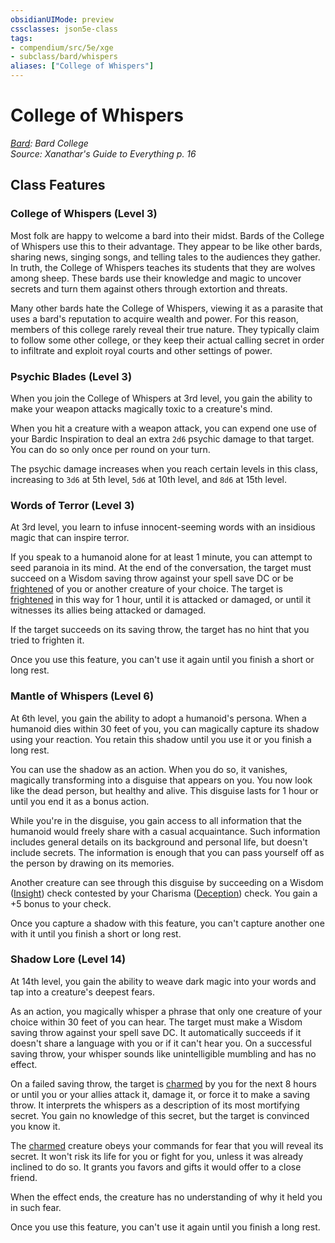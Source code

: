 ```yaml
---
obsidianUIMode: preview
cssclasses: json5e-class
tags:
- compendium/src/5e/xge
- subclass/bard/whispers
aliases: ["College of Whispers"]
---
```

# College of Whispers
*[Bard](bard.md): Bard College*  
*Source: Xanathar's Guide to Everything p. 16*  


## Class Features

### College of Whispers (Level 3)

Most folk are happy to welcome a bard into their midst. Bards of the College of Whispers use this to their advantage. They appear to be like other bards, sharing news, singing songs, and telling tales to the audiences they gather. In truth, the College of Whispers teaches its students that they are wolves among sheep. These bards use their knowledge and magic to uncover secrets and turn them against others through extortion and threats.

Many other bards hate the College of Whispers, viewing it as a parasite that uses a bard's reputation to acquire wealth and power. For this reason, members of this college rarely reveal their true nature. They typically claim to follow some other college, or they keep their actual calling secret in order to infiltrate and exploit royal courts and other settings of power.

### Psychic Blades (Level 3)

When you join the College of Whispers at 3rd level, you gain the ability to make your weapon attacks magically toxic to a creature's mind.

When you hit a creature with a weapon attack, you can expend one use of your Bardic Inspiration to deal an extra `2d6` psychic damage to that target. You can do so only once per round on your turn.

The psychic damage increases when you reach certain levels in this class, increasing to `3d6` at 5th level, `5d6` at 10th level, and `8d6` at 15th level.

### Words of Terror (Level 3)

At 3rd level, you learn to infuse innocent-seeming words with an insidious magic that can inspire terror.

If you speak to a humanoid alone for at least 1 minute, you can attempt to seed paranoia in its mind. At the end of the conversation, the target must succeed on a Wisdom saving throw against your spell save DC or be [frightened](Mechanics/Rules/conditions.md#Frightened) of you or another creature of your choice. The target is [frightened](Mechanics/Rules/conditions.md#Frightened) in this way for 1 hour, until it is attacked or damaged, or until it witnesses its allies being attacked or damaged.

If the target succeeds on its saving throw, the target has no hint that you tried to frighten it.

Once you use this feature, you can't use it again until you finish a short or long rest.

### Mantle of Whispers (Level 6)

At 6th level, you gain the ability to adopt a humanoid's persona. When a humanoid dies within 30 feet of you, you can magically capture its shadow using your reaction. You retain this shadow until you use it or you finish a long rest.

You can use the shadow as an action. When you do so, it vanishes, magically transforming into a disguise that appears on you. You now look like the dead person, but healthy and alive. This disguise lasts for 1 hour or until you end it as a bonus action.

While you're in the disguise, you gain access to all information that the humanoid would freely share with a casual acquaintance. Such information includes general details on its background and personal life, but doesn't include secrets. The information is enough that you can pass yourself off as the person by drawing on its memories.

Another creature can see through this disguise by succeeding on a Wisdom ([Insight](Mechanics/Rules/skills.md#Insight)) check contested by your Charisma ([Deception](Mechanics/Rules/skills.md#Deception)) check. You gain a +5 bonus to your check.

Once you capture a shadow with this feature, you can't capture another one with it until you finish a short or long rest.

### Shadow Lore (Level 14)

At 14th level, you gain the ability to weave dark magic into your words and tap into a creature's deepest fears.

As an action, you magically whisper a phrase that only one creature of your choice within 30 feet of you can hear. The target must make a Wisdom saving throw against your spell save DC. It automatically succeeds if it doesn't share a language with you or if it can't hear you. On a successful saving throw, your whisper sounds like unintelligible mumbling and has no effect.

On a failed saving throw, the target is [charmed](Mechanics/Rules/conditions.md#Charmed) by you for the next 8 hours or until you or your allies attack it, damage it, or force it to make a saving throw. It interprets the whispers as a description of its most mortifying secret. You gain no knowledge of this secret, but the target is convinced you know it.

The [charmed](Mechanics/Rules/conditions.md#Charmed) creature obeys your commands for fear that you will reveal its secret. It won't risk its life for you or fight for you, unless it was already inclined to do so. It grants you favors and gifts it would offer to a close friend.

When the effect ends, the creature has no understanding of why it held you in such fear.

Once you use this feature, you can't use it again until you finish a long rest.